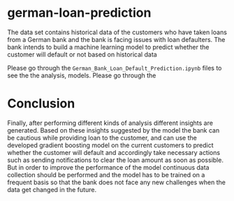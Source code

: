 # german-loan-prediction

The data set contains historical data of the customers who have taken loans from a German bank and the bank is facing issues with loan defaulters. The bank intends to build a machine learning model to predict whether the customer will default or not based on historical data

Please go through the `German_Bank_Loan_Default_Prediction.ipynb` files to see the the analysis, models. 
Please go through the 

# Conclusion

Finally, after performing different kinds of analysis different insights are generated. Based on these insights suggested by the model the bank can be cautious while providing loan to the customer, and can use the developed gradient boosting model on the current customers to predict whether the customer will default and accordingly take necessary actions such as sending notifications to clear the loan amount as soon as possible. But in order to improve the performance of the model continuous data collection should be performed and the model has to be trained on a frequent basis so that the bank does not face any new challenges when the data get changed in the future. 
